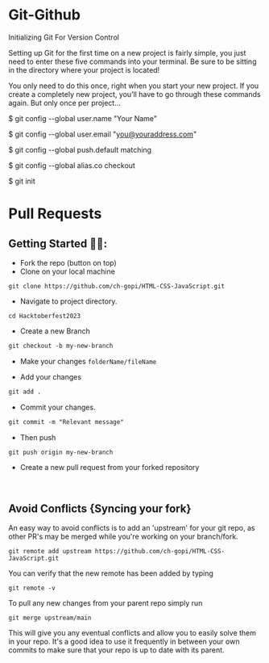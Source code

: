 # Git-Github
Initializing Git For Version Control

Setting up Git for the first time on a new project is fairly simple, you just need to enter these five commands into your terminal. Be sure to be sitting in the directory where your project is located!

You only need to do this once, right when you start your new project. If you create a completely new project, you’ll have to go through these commands again. But only once per project…



$ git config --global user.name "Your Name"

$ git config --global user.email "you@youraddress.com"

$ git config --global push.default matching

$ git config --global alias.co checkout

$ git init


<h1>Pull Requests</h1>

## Getting Started 🤩🤗:

- Fork the repo (button on top)
- Clone on your local machine

```terminal
git clone https://github.com/ch-gopi/HTML-CSS-JavaScript.git
```
- Navigate to project directory.
```terminal
cd Hacktoberfest2023
```

- Create a new Branch

```markdown
git checkout -b my-new-branch
```
- Make your changes `folderName/fileName`

- Add your changes
```markdown
git add .
```
- Commit your changes.

```markdown
git commit -m "Relevant message"
```
- Then push 
```markdown
git push origin my-new-branch
```


- Create a new pull request from your forked repository

<br>

## Avoid Conflicts {Syncing your fork}

An easy way to avoid conflicts is to add an 'upstream' for your git repo, as other PR's may be merged while you're working on your branch/fork.   

```terminal
git remote add upstream https://github.com/ch-gopi/HTML-CSS-JavaScript.git
```

You can verify that the new remote has been added by typing
```terminal
git remote -v
```

To pull any new changes from your parent repo simply run
```terminal
git merge upstream/main
```

This will give you any eventual conflicts and allow you to easily solve them in your repo. It's a good idea to use it frequently in between your own commits to make sure that your repo is up to date with its parent.
